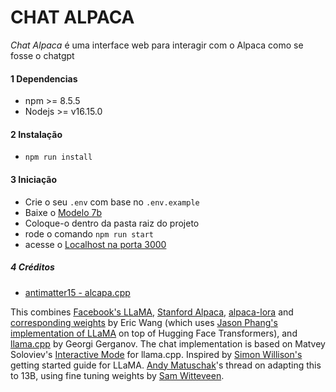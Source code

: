 # CHAT ALPACA

*Chat Alpaca* é uma interface web para interagir com o Alpaca como se fosse o chatgpt

#### 1 **Dependencias**

- npm >= 8.5.5
- Nodejs >= v16.15.0

#### 2 **Instalação**

- `npm run install`

#### 3 **Iniciação**

- Crie o seu `.env` com base no `.env.example`
- Baixe o [Modelo 7b](https://huggingface.co/Sosaka/Alpaca-native-4bit-ggml/blob/main/ggml-alpaca-7b-q4.bin)
- Coloque-o dentro da pasta raiz do projeto
- rode o comando `npm run start`
- acesse o [Localhost na porta 3000](http://localhost:3000)

##### 4 **Créditos**

- [antimatter15 - alcapa.cpp](https://github.com/antimatter15/alpaca.cpp)

This combines [Facebook's LLaMA](https://github.com/facebookresearch/llama), [Stanford Alpaca](https://crfm.stanford.edu/2023/03/13/alpaca.html), [alpaca-lora](https://github.com/tloen/alpaca-lora) and [corresponding weights](https://huggingface.co/tloen/alpaca-lora-7b/tree/main) by Eric Wang (which uses [Jason Phang's implementation of LLaMA](https://github.com/huggingface/transformers/pull/21955) on top of Hugging Face Transformers), and [llama.cpp](https://github.com/ggerganov/llama.cpp) by Georgi Gerganov. The chat implementation is based on Matvey Soloviev's [Interactive Mode](https://github.com/ggerganov/llama.cpp/pull/61) for llama.cpp. Inspired by [Simon Willison's](https://til.simonwillison.net/llms/llama-7b-m2) getting started guide for LLaMA. [Andy Matuschak](https://twitter.com/andy_matuschak/status/1636769182066053120)'s thread on adapting this to 13B, using fine tuning weights by [Sam Witteveen](https://huggingface.co/samwit/alpaca13B-lora).